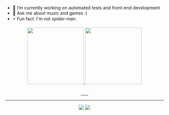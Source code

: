- 🔭 I’m currently working on automated tests and front-end development
- 💬 Ask me about music and games :)
- ⚡ Fun fact: I'm not spider-man

<div align="center">
  <a href="https://github.com/andreycmartins">
  <img height="180em" src="https://github-readme-stats.vercel.app/api?username=andreycmartins&show_icons=true&theme=radical&include_all_commits=true&count_private=true"/>
  <img height="180em" src="https://github-readme-stats.vercel.app/api/top-langs/?username=andreycmartins&layout=compact&langs_count=7&theme=radical"/>
</div>
<div style="display: inline_block"><br>
</div>
  
<div align="center">
    <img src="https://img.shields.io/badge/HTML5-E34F26?style=for-the-badge&logo=html5&logoColor=white" alt="">
    <img src="https://img.shields.io/badge/CSS3-1572B6?style=for-the-badge&logo=css3&logoColor=white" alt="" >
    <img src="https://img.shields.io/badge/Sass-CC6699?style=for-the-badge&logo=sass&logoColor=white" alt="" srcset="">
    <img src="https://img.shields.io/badge/JavaScript-F7DF1E?style=for-the-badge&logo=javascript&logoColor=black" alt="">
    <img src="https://img.shields.io/badge/-cypress-%23E5E5E5?style=for-the-badge&logo=cypress&logoColor=058a5e" alt="">
    <img src="https://img.shields.io/badge/PHP-777BB4?style=for-the-badge&logo=php&logoColor=white" alt="">
    <img src="https://img.shields.io/badge/Laravel-FF2D20?style=for-the-badge&logo=laravel&logoColor=white" alt="">
</div>

<hr>
 
<div align="center"> 
  <a href = "mailto:andryebr45@gmail.com"><img src="https://img.shields.io/badge/-Gmail-%23333?style=for-the-badge&logo=gmail&logoColor=white" target="_blank"></a>
  <a href="https://www.linkedin.com/in/andreycmartins" target="_blank"><img src="https://img.shields.io/badge/-LinkedIn-%230077B5?style=for-the-badge&logo=linkedin&logoColor=white" target="_blank"></a> 
</div>
